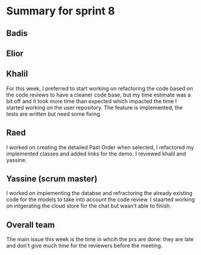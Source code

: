 # Summary for sprint 8

## Badis
## Elior

## Khalil
For this week, I preferred to start working on refactoring the code based on the code reviews to have a cleaner code base, but my time estimate was a bit off and it took more time than expected which impacted the time I started working on the user repository. The feature is implemented, the tests are written but need some fixing.
## Raed 
I worked on creating the detailed Past Order when selected, I refactored my implemented classes and added links for the demo. I reviewed khalil and yassine.
## Yassine (scrum master) 
I worked on implementing the databse and refractoring the already existing code for the models to take into account the code review. I staarted working on intgerating the cloud store for
the chat but wasn't able to finish.
## Overall team
The main issue this week is the time in whcih the prs are done: they are late and don't give much time for the reviewers before the meeting.